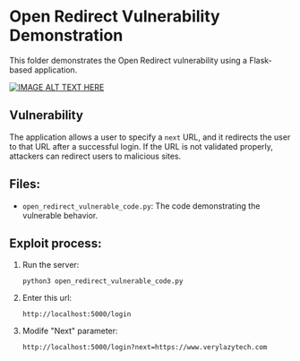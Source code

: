 # Open Redirect Vulnerability Demonstration

This folder demonstrates the Open Redirect vulnerability using a Flask-based application.

[![IMAGE ALT TEXT HERE](https://img.youtube.com/vi/dCfpY64WX9I/0.jpg)](https://www.youtube.com/watch?v=dCfpY64WX9I)

## Vulnerability
The application allows a user to specify a `next` URL, and it redirects the user to that URL after a successful login. If the URL is not validated properly, attackers can redirect users to malicious sites.

## Files:
- `open_redirect_vulnerable_code.py`: The code demonstrating the vulnerable behavior.


## Exploit process:
1) Run the server:
   ```
   python3 open_redirect_vulnerable_code.py
   ```
2) Enter this url:
   ```
   http://localhost:5000/login
   ```
3) Modife "Next" parameter:
   ```
   http://localhost:5000/login?next=https://www.verylazytech.com
   ```
